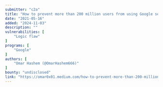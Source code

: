 ```yaml
---
submitter: "c2a"
title: "How to prevent more than 200 million users from using Google services"
date: "2021-05-16"
added: "2024-11-03"
description: ""
vulnerabilities: [
    "Logic flaw"
]
programs: [
    "Google"
]
authors: [
    "Omar Hashem (@OmarHashem666)"
]
bounty: "undisclosed"
link: "https://omar0x01.medium.com/how-to-prevent-more-than-200-million-users-from-using-google-services-136b3b8e221f"
---
```




